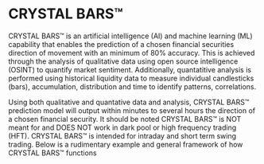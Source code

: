# CRYSTAL BARS™

CRYSTAL BARS™ is an artificial intelligence (AI) and machine learning (ML) capability that enables the prediction of a chosen financial securities direction of movement with an minimum of 80% accuracy. This is achieved through the analysis of qualitative data using open source intelligence (OSINT) to quantify market sentiment. Additionally, quantatitive analysis is performed using historical liquidity data to measure individual candlesticks (bars), accumulation, distribution and time to identify patterns, correlations. 

Using both qualitative and quantative data and analysis, CRYSTAL BARS™ prediction model will output within minutes to several hours the direction of a chosen financial security. It should be noted CRYSTAL BARS™ is NOT meant for and DOES NOT work in dark pool or high frequency trading (HFT). CRYSTAL BARS™ is intended for intraday and short term swing trading. Below is a rudimentary example and general framework  of how CRYSTAL BARS™ functions
